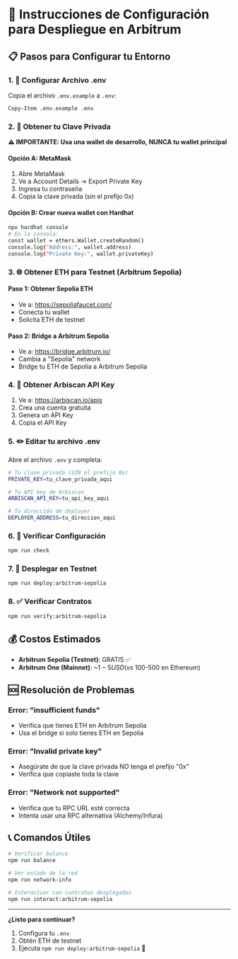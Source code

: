 # 🚀 Instrucciones de Configuración para Despliegue en Arbitrum

## 📋 Pasos para Configurar tu Entorno

### 1. 🔑 Configurar Archivo .env

Copia el archivo `.env.example` a `.env`:

```bash
Copy-Item .env.example .env
```

### 2. 🔐 Obtener tu Clave Privada

**⚠️ IMPORTANTE: Usa una wallet de desarrollo, NUNCA tu wallet principal**

#### Opción A: MetaMask

1. Abre MetaMask
2. Ve a Account Details → Export Private Key
3. Ingresa tu contraseña
4. Copia la clave privada (sin el prefijo 0x)

#### Opción B: Crear nueva wallet con Hardhat

```bash
npx hardhat console
# En la consola:
const wallet = ethers.Wallet.createRandom()
console.log("Address:", wallet.address)
console.log("Private Key:", wallet.privateKey)
```

### 3. 🌐 Obtener ETH para Testnet (Arbitrum Sepolia)

#### Paso 1: Obtener Sepolia ETH

- Ve a: https://sepoliafaucet.com/
- Conecta tu wallet
- Solicita ETH de testnet

#### Paso 2: Bridge a Arbitrum Sepolia

- Ve a: https://bridge.arbitrum.io/
- Cambia a "Sepolia" network
- Bridge tu ETH de Sepolia a Arbitrum Sepolia

### 4. 📝 Obtener Arbiscan API Key

1. Ve a: https://arbiscan.io/apis
2. Crea una cuenta gratuita
3. Genera un API Key
4. Copia el API Key

### 5. ✏️ Editar tu archivo .env

Abre el archivo `.env` y completa:

```bash
# Tu clave privada (SIN el prefijo 0x)
PRIVATE_KEY=tu_clave_privada_aqui

# Tu API key de Arbiscan
ARBISCAN_API_KEY=tu_api_key_aqui

# Tu dirección de deployer
DEPLOYER_ADDRESS=tu_direccion_aqui
```

### 6. 🧪 Verificar Configuración

```bash
npm run check
```

### 7. 🚀 Desplegar en Testnet

```bash
npm run deploy:arbitrum-sepolia
```

### 8. ✅ Verificar Contratos

```bash
npm run verify:arbitrum-sepolia
```

## 💰 Costos Estimados

- **Arbitrum Sepolia (Testnet)**: GRATIS ✅
- **Arbitrum One (Mainnet)**: ~$1-5 USD (vs ~$100-500 en Ethereum)

## 🆘 Resolución de Problemas

### Error: "insufficient funds"

- Verifica que tienes ETH en Arbitrum Sepolia
- Usa el bridge si solo tienes ETH en Sepolia

### Error: "Invalid private key"

- Asegúrate de que la clave privada NO tenga el prefijo "0x"
- Verifica que copiaste toda la clave

### Error: "Network not supported"

- Verifica que tu RPC URL esté correcta
- Intenta usar una RPC alternativa (Alchemy/Infura)

## 📞 Comandos Útiles

```bash
# Verificar balance
npm run balance

# Ver estado de la red
npm run network-info

# Interactuar con contratos desplegados
npm run interact:arbitrum-sepolia
```

---

**¿Listo para continuar?**

1. Configura tu `.env`
2. Obtén ETH de testnet
3. Ejecuta `npm run deploy:arbitrum-sepolia` 🚀
